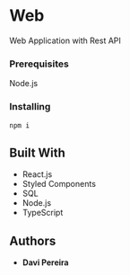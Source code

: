 # Web

Web Application with Rest API

### Prerequisites

Node.js

### Installing

```
npm i
```

## Built With

* React.js
* Styled Components
* SQL
* Node.js
* TypeScript

## Authors

* **Davi Pereira**
